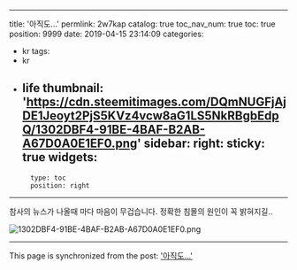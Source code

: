 
---
title: '아직도...'
permlink: 2w7kap
catalog: true
toc_nav_num: true
toc: true
position: 9999
date: 2019-04-15 23:14:09
categories:
- kr
tags:
- kr
- life
thumbnail: 'https://cdn.steemitimages.com/DQmNUGFjAjDE1Jeoyt2PjS5KVz4vcw8aG1LS5NkRBgbEdpQ/1302DBF4-91BE-4BAF-B2AB-A67D0A0E1EF0.png'
sidebar:
    right:
        sticky: true
widgets:
    -
        type: toc
        position: right
---


참사의 뉴스가 나올때 마다 마음이 무겁습니다. 
정확한 침몰의 원인이 꼭 밝혀지길..

![1302DBF4-91BE-4BAF-B2AB-A67D0A0E1EF0.png](https://cdn.steemitimages.com/DQmNUGFjAjDE1Jeoyt2PjS5KVz4vcw8aG1LS5NkRBgbEdpQ/1302DBF4-91BE-4BAF-B2AB-A67D0A0E1EF0.png)

- - -

This page is synchronized from the post: ['아직도...'](https://steemit.com/@kingbit/2w7kap)
